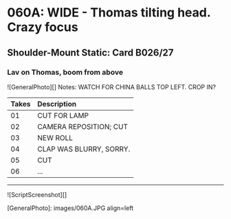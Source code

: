 # 060A: WIDE - Thomas tilting head. Crazy focus

## Shoulder-Mount Static: Card B026/27

### Lav on Thomas, boom from above

![GeneralPhoto][]
Notes: WATCH FOR CHINA BALLS TOP LEFT. CROP IN?

| Takes | Description |
|:---|:----|
| 01 | CUT FOR LAMP |
| 02 | CAMERA REPOSITION; CUT |
| 03 | NEW ROLL |
| 04 | CLAP WAS BLURRY, SORRY. |
| 05 | CUT |
| 06 | ... |

----

![ScriptScreenshot][]


[GeneralPhoto]:  images/060A.JPG align=left
